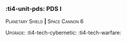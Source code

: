 ### :ti4-unit-pds: **PDS I**

<span style="font-variant:small-caps;">Planetary Shield</span> __|__ <span style="font-variant:small-caps;">Space Cannon</span> 6

<span style="font-variant:small-caps;">Upgrade</span>: :ti4-tech-cybernetic: :ti4-tech-warfare:
